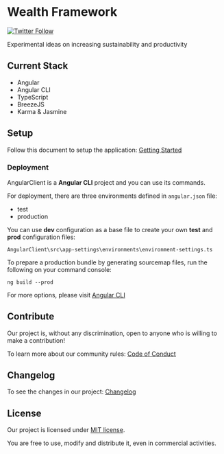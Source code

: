 # Wealth Framework

[![Twitter Follow](https://img.shields.io/twitter/follow/forCrowd.svg?style=social)](https://twitter.com/forCrowd)

Experimental ideas on increasing sustainability and productivity

## Current Stack

* Angular
* Angular CLI
* TypeScript
* BreezeJS
* Karma & Jasmine

## Setup

Follow this document to setup the application: [Getting Started](https://github.com/forcrowd/WealthFramework/wiki/Getting-Started)

### Deployment

AngularClient is a **Angular CLI** project and you can use its commands.

For deployment, there are three environments defined in `angular.json` file:

* test
* production

You can use **dev** configuration as a base file to create your own **test** and **prod** configuration files:

    AngularClient\src\app-settings\environments\environment-settings.ts

To prepare a production bundle by generating sourcemap files, run the following on your command console:

    ng build --prod

For more options, please visit [Angular CLI](https://github.com/angular/angular-cli)

## Contribute

Our project is, without any discrimination, open to anyone who is willing to make a contribution!  

To learn more about our community rules: [Code of Conduct](/CODE_OF_CONDUCT.md)

## Changelog

To see the changes in our project: [Changelog](/CHANGELOG.md)

## License

Our project is licensed under [MIT license](/LICENSE).

You are free to use, modify and distribute it, even in commercial activities.
